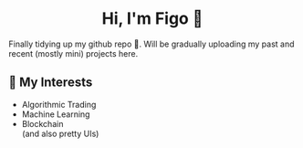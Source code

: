 <h1 align="center">Hi, I'm Figo 👋</h1>
Finally tidying up my github repo 😬. Will be gradually uploading my past and recent (mostly mini) projects here. 

## 👾 My Interests
* Algorithmic Trading
* Machine Learning
* Blockchain 
<br/>(and also pretty UIs)
